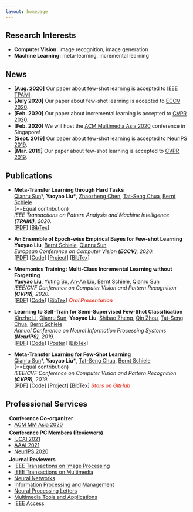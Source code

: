 ```yaml
---
layout: homepage
---
```


## Research Interests

- **Computer Vision:** image recognition, image generation
- **Machine Learning:** meta-learning, incremental learning

## News

- **[Aug. 2020]** Our paper about few-shot learning is accepted to [IEEE TPAMI](https://www.computer.org/csdl/journal/tp).
- **[July 2020]** Our paper about few-shot learning is accepted to [ECCV 2020](https://eccv2020.eu/).
- **[Feb. 2020]** Our paper about incremental learning is accepted to [CVPR 2020](http://cvpr2020.thecvf.com/).
- **[Feb. 2020]** We will host the [ACM Multimedia Asia 2020](https://mmasia2020.org/) conference in Singapore!
- **[Sept. 2019]** Our paper about few-shot learning is accepted to [NeurIPS 2019](https://nips.cc/Conferences/2019).
- **[Mar. 2019]** Our paper about few-shot learning is accepted to [CVPR 2019](http://cvpr2019.thecvf.com/).

## Publications

- **Meta-Transfer Learning through Hard Tasks**
  <br>
  [Qianru Sun](https://qianrusun1015.github.io/)\*, **Yaoyao Liu\***, [Zhaozheng Chen](https://zhaozhengchen.github.io/), [Tat-Seng Chua](https://www.chuatatseng.com/), [Bernt Schiele](https://www.mpi-inf.mpg.de/departments/computer-vision-and-multimodal-computing/people/bernt-schiele/)
  <br>
  (\*=Equal contribution)
  <br>
  *IEEE Transactions on Pattern Analysis and Machine Intelligence **(TPAMI)**, 2020.*
  <br> 
  [[PDF](https://ieeexplore.ieee.org/document/9173698)] [[BibTex](./BibTex/TPAMI20.txt)]

- **An Ensemble of Epoch-wise Empirical Bayes for Few-shot Learning**
  <br>
  **Yaoyao Liu**, [Bernt Schiele](https://www.mpi-inf.mpg.de/departments/computer-vision-and-multimodal-computing/people/bernt-schiele/), [Qianru Sun](https://qianrusun1015.github.io/)
  <br>
  *European Conference on Computer Vision **(ECCV)**, 2020.*
  <br> 
  [[PDF](http://www.ecva.net/papers/eccv_2020/papers_ECCV/papers/123610392.pdf)] [[Code](https://gitlab.mpi-klsb.mpg.de/yaoyaoliu/e3bm)] [[Project](https://e3bm.yyliu.net/)] [[BibTex](./BibTex/ECCV20.txt)]

- **Mnemonics Training: Multi-Class Incremental Learning without Forgetting**
  <br>
  **Yaoyao Liu**, [Yuting Su](https://www.iti-tju.org/#/people/suyutingEnglish), [An-An Liu](https://www.iti-tju.org/#/people/liuananEnglish), [Bernt Schiele](https://www.mpi-inf.mpg.de/departments/computer-vision-and-multimodal-computing/people/bernt-schiele/), [Qianru Sun](https://qianrusun1015.github.io/)
  <br>
  *IEEE/CVF Conference on Computer Vision and Pattern Recognition **(CVPR)**, 2020.*
  <br>
  [[PDF](https://arxiv.org/pdf/2002.10211.pdf)] [[Code](https://github.com/yaoyao-liu/mnemonics)] [[BibTex](./BibTex/CVPR20.txt)] <strong><i style="color:#e74d3c">Oral Presentation</i></strong>


- **Learning to Self-Train for Semi-Supervised Few-Shot Classification**
  <br>
  [Xinzhe Li](https://openreview.net/profile?id=~Xinzhe_Li1), [Qianru Sun](https://qianrusun1015.github.io/), **Yaoyao Liu**, [Shibao Zheng](https://icne.sjtu.edu.cn/info/1045/1059.htm), [Qin Zhou](https://scholar.google.com/citations?user=LtWsD3QAAAAJ&hl=en), [Tat-Seng Chua](https://www.chuatatseng.com/), [Bernt Schiele](https://www.mpi-inf.mpg.de/departments/computer-vision-and-multimodal-computing/people/bernt-schiele/)
  <br>
  *Annual Conference on Neural Information Processing Systems **(NeurIPS)**, 2019.*
  <br>
  [[PDF](http://papers.nips.cc/paper/9216-learning-to-self-train-for-semi-supervised-few-shot-classification.pdf)] [[Code](https://github.com/xinzheli1217/learning-to-self-train)] [[Poster](https://people.mpi-inf.mpg.de/~yaliu/files/learning-to-self-train-poster.pdf)] [[BibTex](./BibTex/NeurIPS19.txt)]

- **Meta-Transfer Learning for Few-Shot Learning**
  <br>
  [Qianru Sun](https://qianrusun1015.github.io/)\*, **Yaoyao Liu\***, [Tat-Seng Chua](https://www.chuatatseng.com/), [Bernt Schiele](https://www.mpi-inf.mpg.de/departments/computer-vision-and-multimodal-computing/people/bernt-schiele/)
  <br>
  (\*=Equal contribution)
  <br>
  *IEEE/CVF Conference on Computer Vision and Pattern Recognition **(CVPR)**, 2019.*
  <br>
  [[PDF](http://openaccess.thecvf.com/content_CVPR_2019/papers/Sun_Meta-Transfer_Learning_for_Few-Shot_Learning_CVPR_2019_paper.pdf)] [[Code](https://github.com/yaoyao-liu/meta-transfer-learning)] [[Project](https://mtl.yyliu.net/)] [[BibTex](./BibTex/CVPR19.txt)]
  <a href="https://github.com/yaoyao-liu/meta-transfer-learning" target="_blank" rel="noopener"><strong><i style="color:#e74d3c; font-weight:600" id="githubstars_mtl"></i><i style="color:#e74d3c; font-weight:600"> Stars on GitHub</i></strong></a>
  <script>
  githubStars("yaoyao-liu/meta-transfer-learning", function(stars) {
  var startext = document.getElementById("githubstars_mtl");
        startext.innerHTML=stars;
  });
  </script>

<!--
## Selected Talks

- **Annotation-Efficient Learning: Class-Incremental Learning and Few-Shot Learning**
  <br>
  School of Information Systems, Singapore Management University (Online) 
  <br>
  Singapore, September 2020 [[Slides](./files/annotation-efficient-learning.pdf)]

- **Mnemonics Training: Multi-Class Incremental Learning without Forgetting**
  <br>
  CVPR Oral Presentation (Online) 
  <br>
  Seattle, WA, United States, June 2020 [[Video](https://youtu.be/nATUgAiaaCs)]

- **Learning to Self-Train for Semi-Supervised Few-Shot Classification**
  <br>
  NeurIPS Official Meetups
  <br>
  Beijing, China, December 2019 [[Slides](./files/learning-to-self-train-slides.pdf)]

- **Multi-Class Incremental Learning**
  <br>
  School of Computer Science and Engineering, Nanyang Technological University
  <br>
  Singapore, July 2019 [[Slides](./files/multi-class-incremental-learning.pdf)]

- **Meta-Transfer Learning for Few-Shot Learning**
  <br>
  School of Computing, National University of Singapore
  <br>
  Singapore, April 2019 [[Slides](./files/meta-transfer-learning-slides.pdf)]
-->

## Professional Services

<h4 style="margin:0 10px 0;">Conference Co-organizer</h4>

<ul style="margin:0 0 5px;">
  <li><a href="https://mmasia2020.org/"><autocolor>ACM MM Asia 2020</autocolor></a></li>
</ul>

<h4 style="margin:0 10px 0;">Conference PC Members (Reviewers)</h4>

<ul style="margin:0 0 5px;">
  <li><a href="https://ijcai-21.org/"><autocolor>IJCAI 2021</autocolor></a></li>
  <li><a href="https://aaai.org/Conferences/AAAI-21/"><autocolor>AAAI 2021</autocolor></a></li>
  <li><a href="https://neurips.cc/Conferences/2020"><autocolor>NeurIPS 2020</autocolor></a></li>
</ul>

<h4 style="margin:0 10px 0;">Journal Reviewers</h4>

<ul style="margin:0 0 5px;">
  <li><a href="https://signalprocessingsociety.org/publications-resources/ieee-transactions-image-processing"><autocolor>IEEE Transactions on Image Processing</autocolor></a></li>
  <li><a href="https://signalprocessingsociety.org/publications-resources/ieee-transactions-multimedia"><autocolor>IEEE Transactions on Multimedia</autocolor></a></li>
  <li><a href="https://www.journals.elsevier.com/neural-networks"><autocolor>Neural Networks</autocolor></a></li>
  <li><a href="https://www.journals.elsevier.com/information-processing-and-management"><autocolor>Information Processing and Management</autocolor></a></li>
  <li><a href="https://www.springer.com/journal/11063"><autocolor>Neural Processing Letters</autocolor></a></li>
  <li><a href="https://link.springer.com/journal/11042"><autocolor>Multimedia Tools and Applications</autocolor></a></li>
  <li><a href="https://ieeeaccess.ieee.org/"><autocolor>IEEE Access</autocolor></a></li>
</ul>
